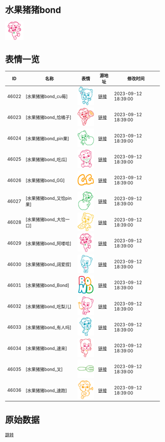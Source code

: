 # 水果猪猪bond

<img src="./cover.png" height="60" alt="cover" />

# 表情一览

|ID|名称|表情|源地址|修改时间|
|----|----|----|----|----|
|46022|[水果猪猪bond_cu莓]|<img src="./pic/046022_%5B水果猪猪bond_cu莓%5D.png" height="60" alt="cu莓"/>|[链接](https://i0.hdslb.com/bfs/garb/2f54ec64bd1750f8b6b5cdbcf971b674e557ece8.png)|2023-09-12 18:39:00|
|46023|[水果猪猪bond_恰橘子]|<img src="./pic/046023_%5B水果猪猪bond_恰橘子%5D.png" height="60" alt="恰橘子"/>|[链接](https://i0.hdslb.com/bfs/garb/b71e5462d4161a01e0f74cce524068bb49cf666b.png)|2023-09-12 18:39:00|
|46024|[水果猪猪bond_pin果]|<img src="./pic/046024_%5B水果猪猪bond_pin果%5D.png" height="60" alt="pin果"/>|[链接](https://i0.hdslb.com/bfs/garb/f41ab2dfe15e1804391271d61b58c483a5a93cd5.png)|2023-09-12 18:39:00|
|46025|[水果猪猪bond_吃瓜]|<img src="./pic/046025_%5B水果猪猪bond_吃瓜%5D.png" height="60" alt="吃瓜"/>|[链接](https://i0.hdslb.com/bfs/garb/9deb316caeea20b9160b305529cf857a692433a2.png)|2023-09-12 18:39:00|
|46026|[水果猪猪bond_GG]|<img src="./pic/046026_%5B水果猪猪bond_GG%5D.png" height="60" alt="GG"/>|[链接](https://i0.hdslb.com/bfs/garb/436df5651a4ddab6c080a42769f6d2de9a8e180f.png)|2023-09-12 18:39:00|
|46027|[水果猪猪bond_又恰pin果]|<img src="./pic/046027_%5B水果猪猪bond_又恰pin果%5D.png" height="60" alt="又恰pin果"/>|[链接](https://i0.hdslb.com/bfs/garb/35f47e1c2c1db5fa4956ff6fe61dfe86c3e95a7d.png)|2023-09-12 18:39:00|
|46028|[水果猪猪bond_大恰一口]|<img src="./pic/046028_%5B水果猪猪bond_大恰一口%5D.png" height="60" alt="大恰一口"/>|[链接](https://i0.hdslb.com/bfs/garb/8adf0c46c778b6250530dc4d5dd3f63e9e6dab0d.png)|2023-09-12 18:39:00|
|46029|[水果猪猪bond_阿喽哈]|<img src="./pic/046029_%5B水果猪猪bond_阿喽哈%5D.png" height="60" alt="阿喽哈"/>|[链接](https://i0.hdslb.com/bfs/garb/aa111697819bf9959a99c6ff0fdee44a44e17467.png)|2023-09-12 18:39:00|
|46030|[水果猪猪bond_阔爱捏]|<img src="./pic/046030_%5B水果猪猪bond_阔爱捏%5D.png" height="60" alt="阔爱捏"/>|[链接](https://i0.hdslb.com/bfs/garb/1f9c1ed5d74d4218481dc4d1e7a703752250291d.png)|2023-09-12 18:39:00|
|46031|[水果猪猪bond_Bond]|<img src="./pic/046031_%5B水果猪猪bond_Bond%5D.png" height="60" alt="Bond"/>|[链接](https://i0.hdslb.com/bfs/garb/8dba86fbd2753e46a552de639942f3cf5c837ef2.png)|2023-09-12 18:39:00|
|46032|[水果猪猪bond_吃梨儿]|<img src="./pic/046032_%5B水果猪猪bond_吃梨儿%5D.png" height="60" alt="吃梨儿"/>|[链接](https://i0.hdslb.com/bfs/garb/9293c2950705b8794fbd63443fadb32852c76dc6.png)|2023-09-12 18:39:00|
|46033|[水果猪猪bond_有人吗]|<img src="./pic/046033_%5B水果猪猪bond_有人吗%5D.png" height="60" alt="有人吗"/>|[链接](https://i0.hdslb.com/bfs/garb/2de1cd30a69c729f16f1129d6fb8cbbfa92fc370.png)|2023-09-12 18:39:00|
|46034|[水果猪猪bond_速来]|<img src="./pic/046034_%5B水果猪猪bond_速来%5D.png" height="60" alt="速来"/>|[链接](https://i0.hdslb.com/bfs/garb/1f37e5a9c93d2b741d2c4dd348fcf315152b93e5.png)|2023-09-12 18:39:00|
|46035|[水果猪猪bond_叉]|<img src="./pic/046035_%5B水果猪猪bond_叉%5D.png" height="60" alt="叉"/>|[链接](https://i0.hdslb.com/bfs/garb/10e0240433c7901e3db2c2c5dee44d47a7e2f8b2.png)|2023-09-12 18:39:00|
|46036|[水果猪猪bond_速跑]|<img src="./pic/046036_%5B水果猪猪bond_速跑%5D.png" height="60" alt="速跑"/>|[链接](https://i0.hdslb.com/bfs/garb/a7c1abb079fe4dc24fe565545a594f450557fb7f.png)|2023-09-12 18:39:00|

# 原始数据

[跳转](./raw.json)

